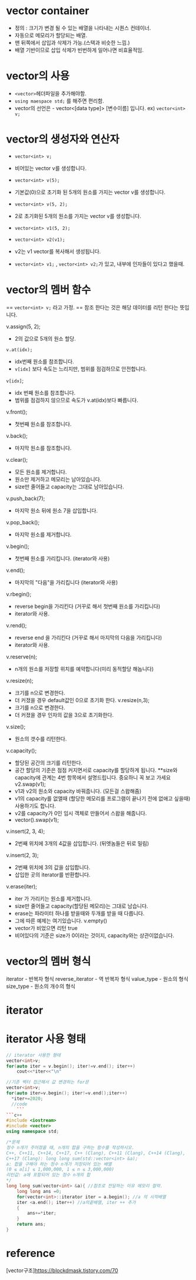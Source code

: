 # vector container
- 정의 : 크기가 변경 될 수 있는 배열을 나타내는 시퀀스 컨테이너.
- 자동으로 메모리가 할당되는 배열.
- 맨 뒤쪽에서 삽입과 삭제가 가능.(스택과 비슷한 느낌.)
- 배열 기반이므로 삽입 삭제가 빈번하게 일어나면 비효율적임.

# vector의 사용

- `<vector>`헤더파일을 추가해야함.
- `using maespace std;` 를 해주면 편리함.
-   vector의 선언은 - vector<[data type]> [변수이름] 입니다.
    ex) `vector<int> v;`

# vector의 생성자와 연산자
- `vector<int> v;`
- 비어있는 vector v를 생성합니다.

- `vector<int> v(5);`
- 기본값(0)으로 초기화 된 5개의 원소를 가지는 vector v를 생성합니다.

- `vector<int> v(5, 2);`
- 2로 초기화된 5개의 원소를 가지는 vector v를 생성합니다.

- `vector<int> v1(5, 2);`
- `vector<int> v2(v1);`
- v2는 v1 vector를 복사해서 생성됩니다.
- `vector<int> v1;` , `vector<int> v2;`가 있고, 
  내부에 인자들이 있다고 했을때.


# vector의 멤버 함수
== `vector<int> v;` 라고 가정.
== 참조 한다는 것은 해당 데이터를 리턴 한다는 뜻입니다.

v.assign(5, 2);
- 2의 값으로 5개의 원소 할당.

`v.at(idx);`
- idx번째 원소를 참조합니다.
- `v[idx]` 보다 속도는 느리지만, 범위를 점검하므로 안전합니다.

`v[idx]`;
- idx 번째 원소를 참조합니다.
- 범위를 점검하지 않으므로 속도가 v.at(idx)보다 빠릅니다.

v.front();
- 첫번째 원소를 참조합니다.

v.back();
- 마지막 원소를 참조합니다.

v.clear();
- 모든 원소를 제거합니다.
- 원소만 제거하고 메모리는 남아있습니다.
- size만 줄어들고 capacity는 그대로 남아있습니다.

v.push_back(7);
- 마지막 원소 뒤에 원소 7을 삽입합니다.

v.pop_back();
- 마지막 원소를 제거합니다.

v.begin();
- 첫번째 원소를 가리킵니다. (iterator와 사용)

v.end();
- 마지막의 "다음"을 가리킵니다 (iterator와 사용)

v.rbegin();
- reverse begin을 가리킨다 (거꾸로 해서 첫번째 원소를 가리킵니다)
- iterator와 사용.

v.rend();
- reverse end 을 가리킨다 (거꾸로 해서 마지막의 다음을 가리킵니다)
- iterator와 사용.

v.reserve(n);
- n개의 원소를 저장할 위치를 예약합니다(미리 동적할당 해놉니다)

v.resize(n);
- 크기를 n으로 변경한다.
- 더 커졌을 경우 default값인 0으로 초기화 한다.
v.resize(n,3);
- 크기를 n으로 변경한다.
- 더 커졌을 경우 인자의 값을 3으로 초기화한다.


 


v.size();
- 원소의 갯수를 리턴한다.

v.capacity();
- 할당된 공간의 크기를 리턴한다.
- 공간 할당의 기준은 점점 커지면서로 capacity를 할당하게 됩니다.
**size와 capacity에 관계는 4번 항목에서 설명드립니다. 중요하니 꼭 보고 가세요
v2.swap(v1);
- v1과 v2의 원소와 capacity 바꿔줍니다. (모든걸 스왑해줌)
- v1의 capacity를 없앨때 (할당한 메모리를 프로그램이 끝나기 전에 없애고 싶을때) 사용하기도 합니다.
- v2를 capacity가 0인 임시 객체로 만들어서 스왑을 해줍니다.
- vector<int>().swap(v1);

v.insert(2, 3, 4);
- 2번째 위치에 3개의 4값을 삽입합니다. (뒤엣놈들은 뒤로 밀림)

v.insert(2, 3);
- 2번째 위치에 3의 값을 삽입합니다.
- 삽입한 곳의 iterator를 반환합니다.

v.erase(iter);
- iter 가 가리키는 원소를 제거합니다.
- size만 줄어들고 capacity(할당된 메모리)는 그대로 남습니다.
- erase는 파라미터 하나를 받을때와 두개를 받을 때 다릅니다.
- 그에 따른 예제는 여기있습니다.
v.empty()
- vector가 비었으면 리턴 true
- 비어있다의 기준은 size가 0이라는 것이지, capacity와는 상관이없습니다.

# vector의 멤버 형식

iterator - 반복자 형식
reverse_iterator - 역 반복자 형식
value_type - 원소의 형식
size_type - 원소의 개수의 형식
# iterator

# iterator 사용 형태
```c++
// iterator 사용한 형태
vector<int>v;
for(auto iter = v.begin(); iter!=v.end(); iter++)
    cout<<*iter<<"\n"

//기존 벡터 접근해서 값 변경하는 for문
vector<int>v;
for(auto iter=v.begin(); iter!=v.end();iter++)
  *iter+=2020;
  //code
    ```
```c++
#include <iostream>
#include <vector>
using namespace std;

/*문제
정수 n개가 주어졌을 때, n개의 합을 구하는 함수를 작성하시오.
C++, C++11, C++14, C++17, C++ (Clang), C++11 (Clang), C++14 (Clang), 
C++17 (Clang): long long sum(std::vector<int> &a);
a: 합을 구해야 하는 정수 n개가 저장되어 있는 배열 
(0 ≤ a[i] ≤ 1,000,000, 1 ≤ n ≤ 3,000,000)
리턴값: a에 포함되어 있는 정수 n개의 합
*/
long long sum(vector<int> &a){ //참조로 전달하는 이유 메모리 절약.
    long long ans =0;
    for(vector<int>::iterator iter = a.begin(); //a 의 시작배열
    iter <a.end(); iter++) //a의끝배열, iter ++ 추가
    {
        ans+=*iter;
    }
    return ans;
}
```

# reference
[vector구조]https://blockdmask.tistory.com/70
